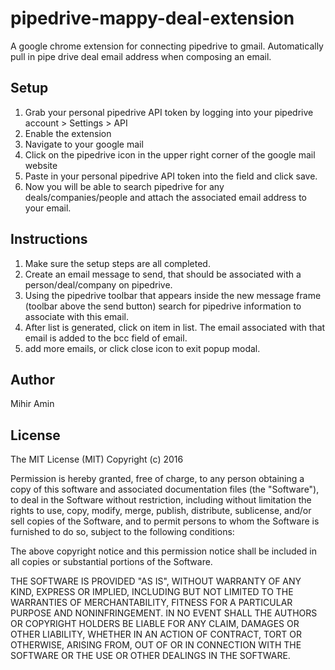 # pipedrive-mappy-deal-extension
A google chrome extension for connecting pipedrive to gmail. Automatically pull in pipe drive deal email address when composing an email.


## Setup
1. Grab your personal pipedrive API token by logging into your pipedrive account > Settings > API
2. Enable the extension
3. Navigate to your google mail
4. Click on the pipedrive icon in the upper right corner of the google mail website
5. Paste in your personal pipedrive API token into the field and click save. 
6. Now you will be able to search pipedrive for any deals/companies/people and attach the associated email address to your email.

## Instructions
1. Make sure the setup steps are all completed.
2. Create an email message to send, that should be associated with a person/deal/company on pipedrive.
3. Using the pipedrive toolbar that appears inside the new message frame (toolbar above the send button) search for pipedrive information to associate with this email.
4. After list is generated, click on item in list. The email associated with that email is added to the bcc field of email.
5. add more emails, or click close icon to exit popup modal.

## Author
Mihir Amin

## License
The MIT License (MIT)
Copyright (c) 2016

Permission is hereby granted, free of charge, to any person obtaining a copy of this software and associated documentation files (the "Software"), to deal in the Software without restriction, including without limitation the rights to use, copy, modify, merge, publish, distribute, sublicense, and/or sell copies of the Software, and to permit persons to whom the Software is furnished to do so, subject to the following conditions:

The above copyright notice and this permission notice shall be included in all copies or substantial portions of the Software.

THE SOFTWARE IS PROVIDED "AS IS", WITHOUT WARRANTY OF ANY KIND, EXPRESS OR IMPLIED, INCLUDING BUT NOT LIMITED TO THE WARRANTIES OF MERCHANTABILITY, FITNESS FOR A PARTICULAR PURPOSE AND NONINFRINGEMENT. IN NO EVENT SHALL THE AUTHORS OR COPYRIGHT HOLDERS BE LIABLE FOR ANY CLAIM, DAMAGES OR OTHER LIABILITY, WHETHER IN AN ACTION OF CONTRACT, TORT OR OTHERWISE, ARISING FROM, OUT OF OR IN CONNECTION WITH THE SOFTWARE OR THE USE OR OTHER DEALINGS IN THE SOFTWARE.
